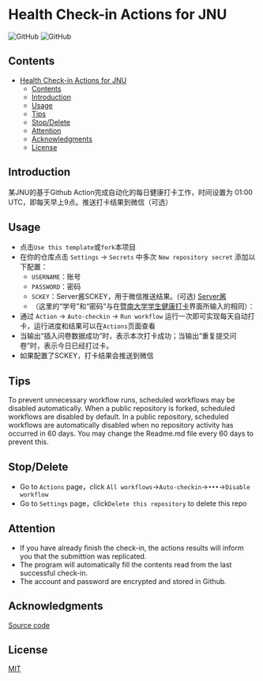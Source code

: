 # Health Check-in Actions for JNU

<!-- ![GitHub repo size](https://img.shields.io/github/repo-size/azxj/jnu-stu-health-report)
![GitHub last commit](https://img.shields.io/github/last-commit/azxj/jnu-stu-health-report) -->
![GitHub](https://img.shields.io/github/license/Sakaizd/JNU_Health_Actions)
![GitHub](https://github.com/Sakaizd/Actions_JNU_Health_Check-in/actions/workflows/auto_checkin.yml/badge.svg)

## Contents
- [Health Check-in Actions for JNU](#health-check-in-actions-for-jnu)
  - [Contents](#contents)
  - [Introduction](#introduction)
  - [Usage](#usage)
  - [Tips](#tips)
  - [Stop/Delete](#stopdelete)
  - [Attention](#attention)
  - [Acknowledgments](#acknowledgments)
  - [License](#license)


## Introduction 

某JNU的基于Github Action完成自动化的每日健康打卡工作，时间设置为 01:00 UTC，即每天早上9点。推送打卡结果到微信（可选）

<!-- This is an automated daily health check-in based on Github Action for JNU, the chekc-in time was set to 01:00 UTC.

 The check-in result can be push to WeChat (optional)  -->




## Usage
* 点击`Use this template`或`fork`本项目
* 在你的仓库点击 `Settings` -> `Secrets` 中多次 `New repository secret` 添加以下配置：
  - `USERNAME`：账号
  - `PASSWORD`：密码
  - `SCKEY`：Server酱SCKEY，用于微信推送结果。(可选) [Server酱](https://sct.ftqq.com/)
  - （这里的“学号”和“密码”与在[暨南大学学生健康打卡](https://stuhealth.jnu.edu.cn)界面所输入的相同）：
* 通过 `Action` -> `Auto-checkin`  -> `Run workflow` 运行一次即可实现每天自动打卡，运行进度和结果可以在`Actions`页面查看
* 当输出“插入问卷数据成功”时，表示本次打卡成功；当输出“重复提交问卷”时，表示今日已经打过卡。
* 如果配置了SCKEY，打卡结果会推送到微信

<!-- * Click the `Use this template` button to create a new repository.
* In your repository, click `Settings` -> `Secrets` multiple times in `New repository secret` to add the following configuration:
   - `USERNAME`: account
   - `PASSWORD`: Password
   - `SCKEY`: Server Chan SCKEY, used for WeChat push results. (Optional) [Server Chan](https://sct.ftqq.com/)
   - The "student ID" and "password" here should references to the websites [Jinan University Student Health Check-in](https://stuhealth.jnu.edu.cn) -->


## Tips
To prevent unnecessary workflow runs, scheduled workflows may be disabled automatically. When a public repository is forked, scheduled workflows are disabled by default. In a public repository, scheduled workflows are automatically disabled when no repository activity has occurred in 60 days. You may change the Readme.md file every 60 days to prevent this.

## Stop/Delete
* Go to `Actions` page，click `All workflows`->`Auto-checkin`->`•••`->`Disable workflow`
* Go to `Settings` page，click`Delete this repository` to delete this repo

## Attention
* If you have already finish the check-in, the actions results will inform you that the submittion was replicated.
* The program will automatically fill the contents read from the last successful check-in.
* The account and  password are encrypted and stored in Github. 

## Acknowledgments
 [Source code](https://github.com/azxj/jnu-stu-health-report) 
 
 ## License
[MIT](https://github.com/Sakaizd/Actions-LEDE/blob/main/LICENSE)
